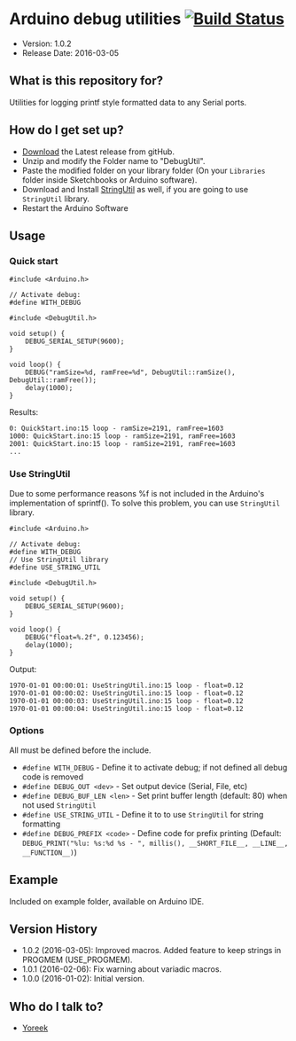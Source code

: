 # Arduino debug utilities [![Build Status](https://travis-ci.org/yoreek/Arduino-DebugUtil.svg?branch=master)](https://travis-ci.org/yoreek/Arduino-DebugUtil)

* Version: 1.0.2
* Release Date: 2016-03-05

## What is this repository for? ##

Utilities for logging printf style formatted data to any Serial ports.


## How do I get set up? ##

 * [Download](https://github.com/yoreek/Arduino-DebugUtil/archive/master.zip) the Latest release from gitHub.
 * Unzip and modify the Folder name to "DebugUtil".
 * Paste the modified folder on your library folder (On your `Libraries` folder inside Sketchbooks or Arduino software).
 * Download and Install [StringUtil](https://github.com/yoreek/Arduino-StringUtil) as well, if you are going to use `StringUtil` library.
 * Restart the Arduino Software


## Usage ##

### Quick start ###
```
#include <Arduino.h>

// Activate debug:
#define WITH_DEBUG

#include <DebugUtil.h>

void setup() {
    DEBUG_SERIAL_SETUP(9600);
}

void loop() {
    DEBUG("ramSize=%d, ramFree=%d", DebugUtil::ramSize(), DebugUtil::ramFree());
    delay(1000);
}
```

Results:

```
0: QuickStart.ino:15 loop - ramSize=2191, ramFree=1603
1000: QuickStart.ino:15 loop - ramSize=2191, ramFree=1603
2001: QuickStart.ino:15 loop - ramSize=2191, ramFree=1603
...
```
### Use StringUtil ###

Due to some performance reasons %f is not included in the Arduino's implementation of sprintf().
To solve this problem, you can use `StringUtil` library.

```
#include <Arduino.h>

// Activate debug:
#define WITH_DEBUG
// Use StringUtil library
#define USE_STRING_UTIL

#include <DebugUtil.h>

void setup() {
    DEBUG_SERIAL_SETUP(9600);
}

void loop() {
    DEBUG("float=%.2f", 0.123456);
    delay(1000);
}
```

Output:
```
1970-01-01 00:00:01: UseStringUtil.ino:15 loop - float=0.12
1970-01-01 00:00:02: UseStringUtil.ino:15 loop - float=0.12
1970-01-01 00:00:03: UseStringUtil.ino:15 loop - float=0.12
1970-01-01 00:00:04: UseStringUtil.ino:15 loop - float=0.12
```

### Options

All must be defined before the include.

- `#define WITH_DEBUG` - Define it to activate debug; if not defined all debug code is removed
- `#define DEBUG_OUT <dev>` - Set output device (Serial, File, etc)
- `#define DEBUG_BUF_LEN <len>` - Set print buffer length (default: 80) when not used `StringUtil`
- `#define USE_STRING_UTIL` - Define it to to use `StringUtil` for string formatting
- `#define DEBUG_PREFIX <code>` - Define code for prefix printing
   (Default: ```DEBUG_PRINT("%lu: %s:%d %s - ", millis(), __SHORT_FILE__, __LINE__, __FUNCTION__)```)

## Example ##

Included on example folder, available on Arduino IDE.


## Version History ##

 * 1.0.2 (2016-03-05): Improved macros.
                       Added feature to keep strings in PROGMEM (USE_PROGMEM).
 * 1.0.1 (2016-02-06): Fix warning about variadic macros.
 * 1.0.0 (2016-01-02): Initial version.


## Who do I talk to? ##

 * [Yoreek](https://github.com/yoreek)
